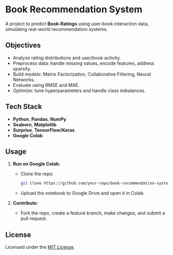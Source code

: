 # Book Recommendation System

A project to predict **Book-Ratings** using user-book interaction data, simulating real-world recommendation systems.

## Objectives
- Analyze rating distributions and user/book activity.
- Preprocess data: handle missing values, encode features, address sparsity.
- Build models: Matrix Factorization, Collaborative Filtering, Neural Networks.
- Evaluate using RMSE and MAE.
- Optimize: tune hyperparameters and handle class imbalances.

## Tech Stack
- **Python**, **Pandas**, **NumPy**
- **Seaborn**, **Matplotlib**
- **Surprise**, **TensorFlow/Keras**
- **Google Colab**

## Usage
1. **Run on Google Colab**:
   - Clone the repo:
     ```bash
     git clone https://github.com/your-repo/book-recommendation-system.git
     ```
   - Upload the notebook to Google Drive and open it in Colab.

2. **Contribute**:
   - Fork the repo, create a feature branch, make changes, and submit a pull request.

## License
Licensed under the [MIT License](LICENSE).
